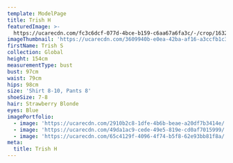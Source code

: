 ```yaml
---
template: ModelPage
title: Trish H
featuredImage: >-
  https://ucarecdn.com/fc3c6dcf-077d-4bce-b159-c6aa67a6fa3c/-/crop/1632x654/0,0/-/preview/
imageThumbnail: 'https://ucarecdn.com/3609940b-e0ea-42ba-af16-a3ccfb1c37d3/'
firstName: Trish S
collection: Global
height: 154cm
measurementType: bust
bust: 97cm
waist: 79cm
hips: 98cm
size: 'Shirt 8-10, Pants 8'
shoeSize: 7-8
hair: Strawberry Blonde
eyes: Blue
imagePortfolio:
  - image: 'https://ucarecdn.com/2910b2c8-1dfe-4b6b-beae-a20df7b3414e/'
  - image: 'https://ucarecdn.com/49da1ac9-cede-49e5-819e-cd0af7015999/'
  - image: 'https://ucarecdn.com/65c4129f-4096-4f74-b5f8-62e93bb81f8a/'
meta:
  title: Trish H
---
```


